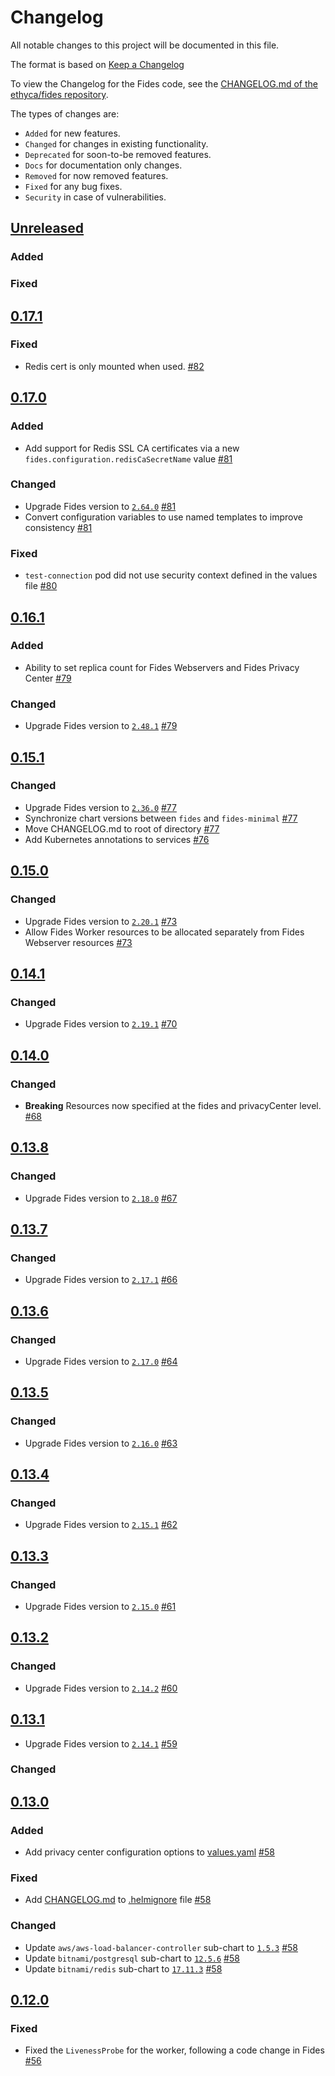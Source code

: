 # Changelog

All notable changes to this project will be documented in this file.

The format is based on [Keep a Changelog](https://keepachangelog.com/en/)

To view the Changelog for the Fides code, see the [CHANGELOG.md of the ethyca/fides repository](https://github.com/ethyca/fides/blob/main/CHANGELOG.md).

The types of changes are:

- `Added` for new features.
- `Changed` for changes in existing functionality.
- `Deprecated` for soon-to-be removed features.
- `Docs` for documentation only changes.
- `Removed` for now removed features.
- `Fixed` for any bug fixes.
- `Security` in case of vulnerabilities.

## [Unreleased](https://github.com/ethyca/fides-helm/compare/fides-0.17.1...main)

### Added

### Fixed

## [0.17.1](https://github.com/ethyca/fides-helm/compare/fides-0.17.0...fides-0.17.1)

### Fixed

- Redis cert is only mounted when used. [#82](https://github.com/ethyca/fides-helm/pull/82)

## [0.17.0](https://github.com/ethyca/fides-helm/compare/fides-0.16.1...fides-0.17.0)

### Added

- Add support for Redis SSL CA certificates via a new `fides.configuration.redisCaSecretName` value [#81](https://github.com/ethyca/fides-helm/pull/81)

### Changed

- Upgrade Fides version to [`2.64.0`](https://github.com/ethyca/fides/releases/tag/2.64.0) [#81](https://github.com/ethyca/fides-helm/pull/81)
- Convert configuration variables to use named templates to improve consistency [#81](https://github.com/ethyca/fides-helm/pull/81)

### Fixed

- `test-connection` pod did not use security context defined in the values file [#80](https://github.com/ethyca/fides-helm/pull/80)

## [0.16.1](https://github.com/ethyca/fides-helm/compare/fides-0.15.0...fides-0.16.1)

### Added

- Ability to set replica count for Fides Webservers and Fides Privacy Center [#79](https://github.com/ethyca/fides-helm/pull/79)

### Changed

- Upgrade Fides version to [`2.48.1`](https://github.com/ethyca/fides/releases/tag/2.48.1) [#79](https://github.com/ethyca/fides-helm/pull/79)

## [0.15.1](https://github.com/ethyca/fides-helm/compare/fides-0.15.0...fides-0.15.1)

### Changed

- Upgrade Fides version to [`2.36.0`](https://github.com/ethyca/fides/releases/tag/2.36.0) [#77](https://github.com/ethyca/fides-helm/pull/77)
- Synchronize chart versions between `fides` and `fides-minimal` [#77](https://github.com/ethyca/fides-helm/pull/77)
- Move CHANGELOG.md to root of directory [#77](https://github.com/ethyca/fides-helm/pull/77)
- Add Kubernetes annotations to services [#76](https://github.com/ethyca/fides-helm/pull/76)

## [0.15.0](https://github.com/ethyca/fides-helm/compare/fides-0.14.1...fides-0.15.0)

### Changed

- Upgrade Fides version to [`2.20.1`](https://github.com/ethyca/fides/releases/tag/2.20.1) [#73](https://github.com/ethyca/fides-helm/pull/73)
- Allow Fides Worker resources to be allocated separately from Fides Webserver resources [#73](https://github.com/ethyca/fides-helm/pull/73)

## [0.14.1](https://github.com/ethyca/fides-helm/compare/fides-0.14.0...fides-0.14.1)

### Changed

- Upgrade Fides version to [`2.19.1`](https://github.com/ethyca/fides/releases/tag/2.19.1) [#70](https://github.com/ethyca/fides-helm/pull/70)

## [0.14.0](https://github.com/ethyca/fides-helm/compare/fides-0.13.8...fides-0.14.0)

### Changed

- **Breaking** Resources now specified at the fides and privacyCenter level. [#68](https://github.com/ethyca/fides-helm/pull/68)

## [0.13.8](https://github.com/ethyca/fides-helm/compare/fides-0.13.7...fides-0.13.8)

### Changed

- Upgrade Fides version to [`2.18.0`](https://github.com/ethyca/fides/releases/tag/2.18.0) [#67](https://github.com/ethyca/fides-helm/pull/67)

## [0.13.7](https://github.com/ethyca/fides-helm/compare/fides-0.13.6...fides-0.13.7)

### Changed

- Upgrade Fides version to [`2.17.1`](https://github.com/ethyca/fides/releases/tag/2.17.1) [#66](https://github.com/ethyca/fides-helm/pull/66)

## [0.13.6](https://github.com/ethyca/fides-helm/compare/fides-0.13.5...fides-0.13.6)

### Changed

- Upgrade Fides version to [`2.17.0`](https://github.com/ethyca/fides/releases/tag/2.17.0) [#64](https://github.com/ethyca/fides-helm/pull/64)

## [0.13.5](https://github.com/ethyca/fides-helm/compare/fides-0.13.4...fides-0.13.5)

### Changed

- Upgrade Fides version to [`2.16.0`](https://github.com/ethyca/fides/releases/tag/2.16.0) [#63](https://github.com/ethyca/fides-helm/pull/63)

## [0.13.4](https://github.com/ethyca/fides-helm/compare/fides-0.13.3...fides-0.13.4)

### Changed

- Upgrade Fides version to [`2.15.1`](https://github.com/ethyca/fides/releases/tag/2.15.1) [#62](https://github.com/ethyca/fides-helm/pull/62)

## [0.13.3](https://github.com/ethyca/fides-helm/compare/fides-0.13.2...fides-0.13.3)

### Changed

- Upgrade Fides version to [`2.15.0`](https://github.com/ethyca/fides/releases/tag/2.15.0) [#61](https://github.com/ethyca/fides-helm/pull/61)

## [0.13.2](https://github.com/ethyca/fides-helm/compare/fides-0.13.1...fides-0.13.2)

### Changed

- Upgrade Fides version to [`2.14.2`](https://github.com/ethyca/fides/releases/tag/2.14.2) [#60](https://github.com/ethyca/fides-helm/pull/60)

## [0.13.1](https://github.com/ethyca/fides-helm/compare/fides-0.13.0...fides-0.13.1)

- Upgrade Fides version to [`2.14.1`](https://github.com/ethyca/fides/releases/tag/2.14.1) [#59](https://github.com/ethyca/fides-helm/pull/59)

### Changed

## [0.13.0](https://github.com/ethyca/fides-helm/compare/fides-0.12.0...fides-0.13.0)

### Added

- Add privacy center configuration options to [values.yaml](./values.yaml) [#58](https://github.com/ethyca/fides-helm/pull/58)

### Fixed

- Add [CHANGELOG.md](./CHANGELOG.md) to [.helmignore](./.helmignore) file [#58](https://github.com/ethyca/fides-helm/pull/58)

### Changed

- Update `aws/aws-load-balancer-controller` sub-chart to [`1.5.3`](https://artifacthub.io/packages/helm/aws/aws-load-balancer-controller/1.5.3) [#58](https://github.com/ethyca/fides-helm/pull/58)
- Update `bitnami/postgresql` sub-chart to [`12.5.6`](https://artifacthub.io/packages/helm/bitnami/postgresql/12.5.6) [#58](https://github.com/ethyca/fides-helm/pull/58)
- Update `bitnami/redis` sub-chart to [`17.11.3`](https://artifacthub.io/packages/helm/bitnami/redis/17.11.3) [#58](https://github.com/ethyca/fides-helm/pull/58)

## [0.12.0](https://github.com/ethyca/fides-helm/compare/fides-0.11.2...fides-0.12.0)

### Fixed

- Fixed the `LivenessProbe` for the worker, following a code change in Fides [#56](https://github.com/ethyca/fides-helm/pull/56)
